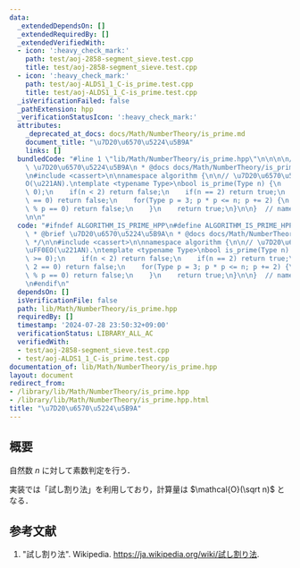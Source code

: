 ```yaml
---
data:
  _extendedDependsOn: []
  _extendedRequiredBy: []
  _extendedVerifiedWith:
  - icon: ':heavy_check_mark:'
    path: test/aoj-2858-segment_sieve.test.cpp
    title: test/aoj-2858-segment_sieve.test.cpp
  - icon: ':heavy_check_mark:'
    path: test/aoj-ALDS1_1_C-is_prime.test.cpp
    title: test/aoj-ALDS1_1_C-is_prime.test.cpp
  _isVerificationFailed: false
  _pathExtension: hpp
  _verificationStatusIcon: ':heavy_check_mark:'
  attributes:
    _deprecated_at_docs: docs/Math/NumberTheory/is_prime.md
    document_title: "\u7D20\u6570\u5224\u5B9A"
    links: []
  bundledCode: "#line 1 \"lib/Math/NumberTheory/is_prime.hpp\"\n\n\n\n/**\n * @brief\
    \ \u7D20\u6570\u5224\u5B9A\n * @docs docs/Math/NumberTheory/is_prime.md\n */\n\
    \n#include <cassert>\n\nnamespace algorithm {\n\n// \u7D20\u6570\u5224\u5B9A\uFF0E\
    O(\u221AN).\ntemplate <typename Type>\nbool is_prime(Type n) {\n    assert(n >=\
    \ 0);\n    if(n < 2) return false;\n    if(n == 2) return true;\n    if(n % 2\
    \ == 0) return false;\n    for(Type p = 3; p * p <= n; p += 2) {\n        if(n\
    \ % p == 0) return false;\n    }\n    return true;\n}\n\n}  // namespace algorithm\n\
    \n\n"
  code: "#ifndef ALGORITHM_IS_PRIME_HPP\n#define ALGORITHM_IS_PRIME_HPP 1\n\n/**\n\
    \ * @brief \u7D20\u6570\u5224\u5B9A\n * @docs docs/Math/NumberTheory/is_prime.md\n\
    \ */\n\n#include <cassert>\n\nnamespace algorithm {\n\n// \u7D20\u6570\u5224\u5B9A\
    \uFF0EO(\u221AN).\ntemplate <typename Type>\nbool is_prime(Type n) {\n    assert(n\
    \ >= 0);\n    if(n < 2) return false;\n    if(n == 2) return true;\n    if(n %\
    \ 2 == 0) return false;\n    for(Type p = 3; p * p <= n; p += 2) {\n        if(n\
    \ % p == 0) return false;\n    }\n    return true;\n}\n\n}  // namespace algorithm\n\
    \n#endif\n"
  dependsOn: []
  isVerificationFile: false
  path: lib/Math/NumberTheory/is_prime.hpp
  requiredBy: []
  timestamp: '2024-07-28 23:50:32+09:00'
  verificationStatus: LIBRARY_ALL_AC
  verifiedWith:
  - test/aoj-2858-segment_sieve.test.cpp
  - test/aoj-ALDS1_1_C-is_prime.test.cpp
documentation_of: lib/Math/NumberTheory/is_prime.hpp
layout: document
redirect_from:
- /library/lib/Math/NumberTheory/is_prime.hpp
- /library/lib/Math/NumberTheory/is_prime.hpp.html
title: "\u7D20\u6570\u5224\u5B9A"
---
```

## 概要

自然数 $n$ に対して素数判定を行う．

実装では「試し割り法」を利用しており，計算量は $\mathcal{O}(\sqrt n)$ となる．


## 参考文献

1. "試し割り法". Wikipedia. <https://ja.wikipedia.org/wiki/試し割り法>.
